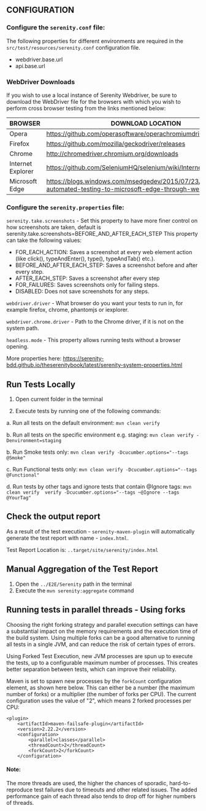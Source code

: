 ## CONFIGURATION

### Configure the `serenity.conf` file:

The following properties for different environments are required in the ``src/test/resources/serenity.conf`` configuration file.
- webdriver.base.url
- api.base.url

### WebDriver Downloads

If you wish to use a local instance of Serenity Webdriver, be sure to download the WebDriver file for the browsers with which you wish to perform cross browser testing from the links mentioned below:

| BROWSER	| DOWNLOAD LOCATION 											|
| -------	| -----------------												|
| Opera		| https://github.com/operasoftware/operachromiumdriver/releases	|
| Firefox	| https://github.com/mozilla/geckodriver/releases				|
| Chrome	| http://chromedriver.chromium.org/downloads					|
| Internet Explorer	| https://github.com/SeleniumHQ/selenium/wiki/InternetExplorerDriver |
| Microsoft Edge	| https://blogs.windows.com/msedgedev/2015/07/23/bringing-automated-testing-to-microsoft-edge-through-webdriver/	|


### Configure the `serenity.properties` file:

```serenity.take.screenshots``` - Set this property to have more finer control on how screenshots are taken, default is serenity.take.screenshots=BEFORE_AND_AFTER_EACH_STEP This property can take the following values:

- FOR_EACH_ACTION: Saves a screenshot at every web element action (like click(), typeAndEnter(), type(), typeAndTab() etc.).
- BEFORE_AND_AFTER_EACH_STEP: Saves a screenshot before and after every step.
- AFTER_EACH_STEP: Saves a screenshot after every step
- FOR_FAILURES: Saves screenshots only for failing steps.
- DISABLED: Does not save screenshots for any steps.

```webdriver.driver``` - What browser do you want your tests to run in, for example firefox, chrome, phantomjs or iexplorer.

```webdriver.chrome.driver``` - Path to the Chrome driver, if it is not on the system path.

```headless.mode``` - This property allows running tests without a browser opening.

More properties here: https://serenity-bdd.github.io/theserenitybook/latest/serenity-system-properties.html

## Run Tests Locally

1. Open current folder in the terminal

2. Execute tests by running one of the following commands:

  a. Run all tests on the default environment: `mvn clean verify`

  b. Run all tests on the specific environment e.g. staging: `mvn clean verify -Denvironment=staging`

  b. Run Smoke tests only: `mvn clean verify -Dcucumber.options="--tags @Smoke"`

  c. Run Functional tests only: `mvn clean verify -Dcucumber.options="--tags @Functional"`

  d. Run tests by other tags and ignore tests that contain @Ignore tags:
  `mvn clean verify  verify -Dcucumber.options="--tags ~@Ignore --tags @YourTag"`

## Check the output report
As a result of the test execution - `serenity-maven-plugin` will automatically generate the test report with name - `index.html`.

Test Report Location is: `..target/site/serenity/index.html`

## Manual Aggregation of the Test Report
1. Open the `../E2E/Serenity` path in the terminal
2. Execute the `mvn serenity:aggregate` command

## Running tests in parallel threads - Using forks

Choosing the right forking strategy and parallel execution settings can have a substantial impact on the memory requirements and the execution time of the build system.
Using multiple forks can be a good alternative to running all tests in a single JVM, and can reduce the risk of certain types of errors.


Using Forked Test Execution, new JVM processes are spun up to execute the tests, up to a configurable maximum number of processes. This creates better separation between tests, which can improve their reliability.


Maven is set to spawn new processes by the `forkCount` configuration element, as shown here below. This can either be a number (the maximum number of forks) or a multiplier (the number of forks per CPU).
The current configuration uses the value of "2", which means 2 forked processes per CPU:
```
<plugin>
    <artifactId>maven-failsafe-plugin</artifactId>
    <version>2.22.2</version>
    <configuration>
        <parallel>classes</parallel>
        <threadCount>2</threadCount>
        <forkCount>2</forkCount>
    </configuration>
```

#### Note:
The more threads are used, the higher the chances of sporadic, hard-to-reproduce test failures due to timeouts and other related issues. The added performance gain of each thread also tends to drop off for higher numbers of threads.
